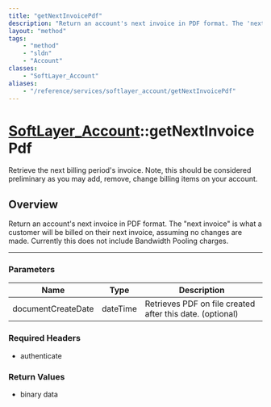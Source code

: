 ```yaml
---
title: "getNextInvoicePdf"
description: "Return an account's next invoice in PDF format. The 'next invoice' is what a customer will be billed on their next invoi... "
layout: "method"
tags:
    - "method"
    - "sldn"
    - "Account"
classes:
    - "SoftLayer_Account"
aliases:
    - "/reference/services/softlayer_account/getNextInvoicePdf"
---
```

# [SoftLayer_Account](/reference/services/SoftLayer_Account)::getNextInvoicePdf

Retrieve the next billing period's invoice. Note, this should be considered preliminary as you may add, remove, change billing items on your account.


## Overview 
Return an account's next invoice in PDF format. The "next invoice" is what a customer will be billed on their next invoice, assuming no changes are made. Currently this does not include Bandwidth Pooling charges.

-----

### Parameters 
|Name | Type | Description |
| --- | --- | --- |
|documentCreateDate| dateTime| Retrieves PDF on file created after this date. (optional)|


### Required Headers
* authenticate


### Return Values
* binary data




